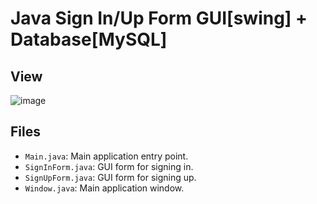 # Java Sign In/Up Form GUI[swing] + Database[MySQL]

## View
![image](https://github.com/SahanHeshan/Java-Sign-In-Up-Form-GUI-Database/assets/113684070/d5f6622c-f606-4430-92c0-1682ca90af8b)

## Files
- `Main.java`: Main application entry point.
- `SignInForm.java`: GUI form for signing in.
- `SignUpForm.java`: GUI form for signing up.
- `Window.java`: Main application window.
